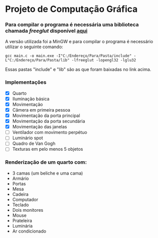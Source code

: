# Projeto de Computação Gráfica

### Para compilar o programa é necessária uma biblioteca chamada ***freeglut*** disponível [aqui](https://www.transmissionzero.co.uk/software/freeglut-devel/)
A versão utilizada foi a MinGW e para compilar o programa é necessário utilizar o seguinte comando:
~~~
gcc main.c -o main.exe -I"C:/Endereço/Para/Pasta/include" -L"C:/Endereço/Para/Pasta/lib" -lfreeglut -lopengl32 -lglu32
~~~
Essas pastas "include" e "lib" são as que foram baixadas no link acima.

### Implementações
- [X] Quarto
- [X] Iluminação básica
- [X] Movimentação
- [X] Câmera em primeira pessoa
- [X] Movimentação da porta principal
- [X] Movimentação da porta secundária
- [X] Movimentação das janelas
- [ ] Ventilador com movimento perpétuo
- [ ] Luminário spot
- [ ] Quadro de Van Gogh
- [ ] Texturas em pelo menos 5 objetos

### Renderização de um quarto com:
* 3 camas (um beliche e uma cama)
* Armário
* Portas
* Mesa
* Cadeira
* Computador
* Teclado
* Dois monitores
* Mouse
* Prateleira
* Luminária
* Ar condicionado
